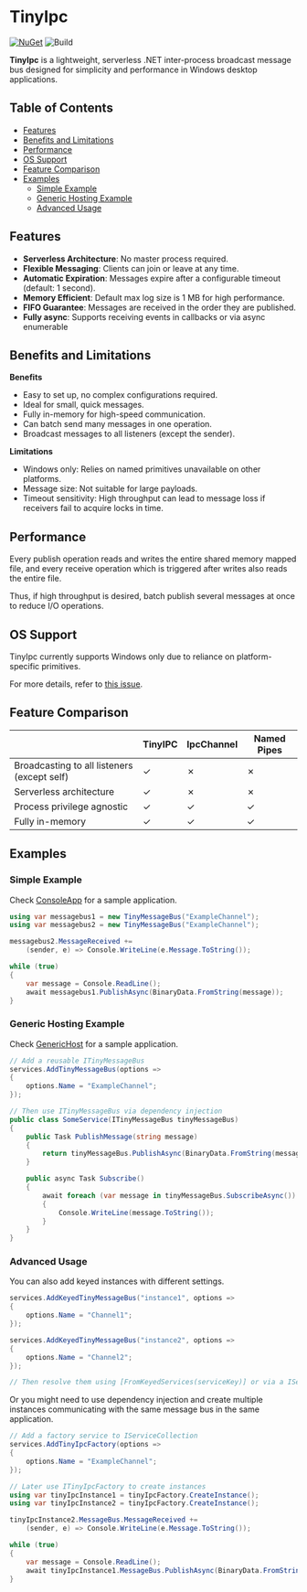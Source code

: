 # TinyIpc

[![NuGet](https://img.shields.io/nuget/v/TinyIpc.svg?maxAge=259200)](https://www.nuget.org/packages/TinyIpc/)
![Build](https://github.com/steamcore/TinyIpc/workflows/Build/badge.svg)

**TinyIpc** is a lightweight, serverless .NET inter-process broadcast message bus designed
for simplicity and performance in Windows desktop applications.

## Table of Contents
- [Features](#features)
- [Benefits and Limitations](#benefits-and-limitations)
- [Performance](#performance)
- [OS Support](#os-support)
- [Feature Comparison](#feature-comparison)
- [Examples](#examples)
  - [Simple Example](#simple-example)
  - [Generic Hosting Example](#generic-hosting-example)
  - [Advanced Usage](#advanced-usage)

## Features

- **Serverless Architecture**: No master process required.
- **Flexible Messaging**: Clients can join or leave at any time.
- **Automatic Expiration**: Messages expire after a configurable timeout (default: 1 second).
- **Memory Efficient**: Default max log size is 1 MB for high performance.
- **FIFO Guarantee**: Messages are received in the order they are published.
- **Fully async**: Supports receiving events in callbacks or via async enumerable

## Benefits and Limitations

**Benefits**
- Easy to set up, no complex configurations required.
- Ideal for small, quick messages.
- Fully in-memory for high-speed communication.
- Can batch send many messages in one operation.
- Broadcast messages to all listeners (except the sender).

**Limitations**
- Windows only: Relies on named primitives unavailable on other platforms.
- Message size: Not suitable for large payloads.
- Timeout sensitivity: High throughput can lead to message loss if receivers fail to acquire locks in time.

## Performance

Every publish operation reads and writes the entire shared memory mapped file, and every
receive operation which is triggered after writes also reads the entire file.

Thus, if high throughput is desired, batch publish several messages at once to reduce
I/O operations.

## OS Support

TinyIpc currently supports Windows only due to reliance on platform-specific primitives.

For more details, refer to [this issue](https://github.com/dotnet/runtime/issues/4370).

## Feature Comparison

|                                             | TinyIPC  | IpcChannel | Named Pipes |
|---------------------------------------------|----------|------------|-------------|
| Broadcasting to all listeners (except self) | &#x2713; | &#x2717;   | &#x2717;    |
| Serverless architecture                     | &#x2713; | &#x2717;   | &#x2717;    |
| Process privilege agnostic                  | &#x2713; | &#x2713;   | &#x2713;    |
| Fully in-memory                             | &#x2713; | &#x2713;   | &#x2713;    |

## Examples

### Simple Example

Check [ConsoleApp](samples/ConsoleApp/) for a sample application.

```csharp
using var messagebus1 = new TinyMessageBus("ExampleChannel");
using var messagebus2 = new TinyMessageBus("ExampleChannel");

messagebus2.MessageReceived +=
	(sender, e) => Console.WriteLine(e.Message.ToString());

while (true)
{
	var message = Console.ReadLine();
	await messagebus1.PublishAsync(BinaryData.FromString(message));
}
```
### Generic Hosting Example

Check [GenericHost](samples/GenericHost/) for a sample application.

```csharp
// Add a reusable ITinyMessageBus
services.AddTinyMessageBus(options =>
{
	options.Name = "ExampleChannel";
});

// Then use ITinyMessageBus via dependency injection
public class SomeService(ITinyMessageBus tinyMessageBus)
{
	public Task PublishMessage(string message)
	{
		return tinyMessageBus.PublishAsync(BinaryData.FromString(message));
	}

	public async Task Subscribe()
	{
		await foreach (var message in tinyMessageBus.SubscribeAsync())
		{
			Console.WriteLine(message.ToString());
		}
	}
}
```

### Advanced Usage
You can also add keyed instances with different settings.
```csharp
services.AddKeyedTinyMessageBus("instance1", options =>
{
	options.Name = "Channel1";
});

services.AddKeyedTinyMessageBus("instance2", options =>
{
	options.Name = "Channel2";
});

// Then resolve them using [FromKeyedServices(serviceKey)] or via a IServiceProvider
```

Or you might need to use dependency injection and create multiple instances communicating with the same
message bus in the same application.

```csharp
// Add a factory service to IServiceCollection
services.AddTinyIpcFactory(options =>
{
	options.Name = "ExampleChannel";
});

// Later use ITinyIpcFactory to create instances
using var tinyIpcInstance1 = tinyIpcFactory.CreateInstance();
using var tinyIpcInstance2 = tinyIpcFactory.CreateInstance();

tinyIpcInstance2.MessageBus.MessageReceived +=
	(sender, e) => Console.WriteLine(e.Message.ToString());

while (true)
{
	var message = Console.ReadLine();
	await tinyIpcInstance1.MessageBus.PublishAsync(BinaryData.FromString(message));
}
```
